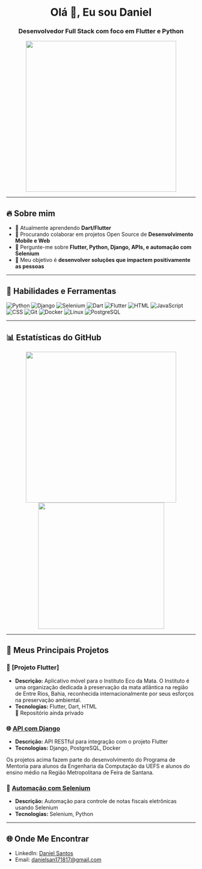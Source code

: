<h1 align="center">Olá 👋, Eu sou Daniel</h1>

<h3 align="center">Desenvolvedor Full Stack com foco em Flutter e Python</h3>

<p align="center">
  <img src="https://media.giphy.com/media/qgQUggAC3Pfv687qPC/giphy.gif" width="400"/>
</p>

---

## 🔥 Sobre mim

- 🌱 Atualmente aprendendo **Dart/Flutter**
- 👯 Procurando colaborar em projetos Open Source de **Desenvolvimento Mobile e Web**
- 💬 Pergunte-me sobre **Flutter, Python, Django, APIs, e automação com Selenium**
- 🎯 Meu objetivo é **desenvolver soluções que impactem positivamente as pessoas**
  
---

## 🚀 Habilidades e Ferramentas

![Python](https://img.shields.io/badge/Code-Python-yellow?logo=python&logoColor=white)
![Django](https://img.shields.io/badge/Framework-Django-green?logo=django&logoColor=white)
![Selenium](https://img.shields.io/badge/Testing-Selenium-green?logo=selenium&logoColor=white)
![Dart](https://img.shields.io/badge/Code-Dart-blue?logo=dart&logoColor=white)
![Flutter](https://img.shields.io/badge/Framework-Flutter-blue?logo=flutter)
![HTML](https://img.shields.io/badge/Code-HTML-orange?logo=html5)
![JavaScript](https://img.shields.io/badge/Code-JavaScript-yellow?logo=javascript&logoColor=white)
![CSS](https://img.shields.io/badge/Code-CSS-blue?logo=css3)
![Git](https://img.shields.io/badge/Tool-Git-orange?logo=git&logoColor=white)
![Docker](https://img.shields.io/badge/DevOps-Docker-blue?logo=docker&logoColor=white)
![Linux](https://img.shields.io/badge/System-Linux-yellow?logo=linux&logoColor=white)
![PostgreSQL](https://img.shields.io/badge/Database-PostgreSQL-blue?logo=postgresql&logoColor=white)

---

## 📊 Estatísticas do GitHub

<p align="center">
  <img src="https://github-readme-stats.vercel.app/api?username=StzDaniel&show_icons=true&theme=radical" width="400"/>
  <img src="https://github-readme-stats.vercel.app/api/top-langs/?username=StzDaniel&layout=compact&theme=radical" width="335"/>
</p>

---

## 📂 Meus Principais Projetos

### 🚀 **[Projeto Flutter]**
  - **Descrição:** Aplicativo móvel para o Instituto Eco da Mata. O Instituto é uma organização dedicada à preservação da mata atlântica na região de Entre Rios, Bahia, reconhecida internacionalmente por seus esforços na preservação ambiental.
  - **Tecnologias:** Flutter, Dart, HTML
  <br>🔴 Repositório ainda privado

### 🌐 **[API com Django](https://github.com/StzDaniel/Django_UEFS)**
  - **Descrição:** API RESTful para integração com o projeto Flutter
  - **Tecnologias:** Django, PostgreSQL, Docker

 Os projetos acima fazem parte do desenvolvimento do Programa de Mentoria para alunos da Engenharia da Computação da UEFS e alunos do ensino médio na Região Metropolitana de Feira de Santana.

### 🤖 **[Automação com Selenium](https://github.com/StzDaniel/Selenium)**
  - **Descrição:** Automação para controle de notas fiscais eletrônicas usando Selenium
  - **Tecnologias:** Selenium, Python
  
---

## 🌐 Onde Me Encontrar

- LinkedIn: [Daniel Santos](https://linkedin.com/in/StzDaniel)
- Email: danielsan171817@gmail.com
